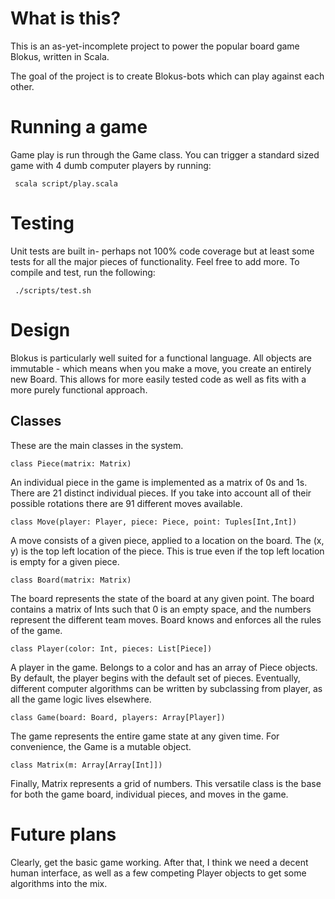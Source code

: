 What is this?
=============

This is an as-yet-incomplete project to power the popular board game Blokus, 
written in Scala.

The goal of the project is to create Blokus-bots which can play against each
other.

Running a game
==============

Game play is run through the Game class. You can trigger a standard sized
game with 4 dumb computer players by running:

     scala script/play.scala


Testing
=======

Unit tests are built in- perhaps not 100% code coverage but at least some
tests for all the major pieces of functionality. Feel free to add more.
To compile and test, run the following:

     ./scripts/test.sh

Design
=============

Blokus is particularly well suited for a functional language. All objects
are immutable - which means when you make a move, you create an entirely
new Board. This allows for more easily tested code as well as fits with
a more purely functional approach.

Classes
-------

These are the main classes in the system.

    class Piece(matrix: Matrix)

An individual piece in the game is implemented as a matrix of 0s and 1s.
There are 21 distinct individual pieces. If you take into account all of
their possible rotations there are 91 different moves available.

    class Move(player: Player, piece: Piece, point: Tuples[Int,Int])

A move consists of a given piece, applied to a location on the board.
The (x, y) is the top left location of the piece. This is true even if
the top left location is empty for a given piece.

    class Board(matrix: Matrix)

The board represents the state of the board at any given point. The board
contains a matrix of Ints such that 0 is an empty space, and the numbers
represent the different team moves. Board knows and enforces all the rules
of the game.

    class Player(color: Int, pieces: List[Piece])

A player in the game. Belongs to a color and has an array of Piece objects.
By default, the player begins with the default set of pieces. Eventually,
different computer algorithms can be written by subclassing from player,
as all the game logic lives elsewhere.
 
    class Game(board: Board, players: Array[Player])

The game represents the entire game state at any given time. For
convenience, the Game is a mutable object.

    class Matrix(m: Array[Array[Int]])

Finally, Matrix represents a grid of numbers. This versatile class is 
the base for both the game board, individual pieces, and moves in the 
game.


Future plans
============

Clearly, get the basic game working. After that, I think we need a
decent human interface, as well as a few competing Player objects
to get some algorithms into the mix.
